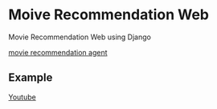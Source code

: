 # Moive Recommendation Web

Movie Recommendation Web using Django

[movie recommendation agent](https://github.com/namuhuchutong/recommendation_api)

## Example
[Youtube](https://youtu.be/f-_YYB5Npok)
